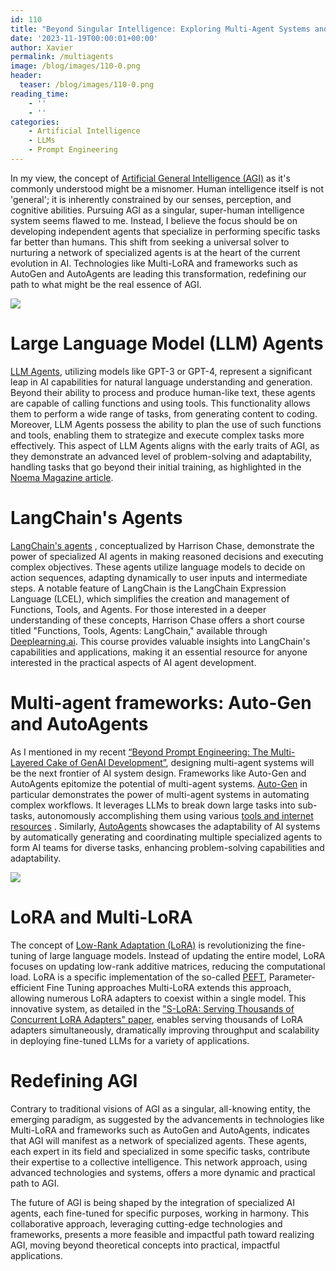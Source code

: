 ```yaml
---
id: 110
title: "Beyond Singular Intelligence: Exploring Multi-Agent Systems and Multi-LoRA in the Quest for AGI"
date: '2023-11-19T00:00:01+00:00'
author: Xavier
permalink: /multiagents
image: /blog/images/110-0.png
header:
  teaser: /blog/images/110-0.png
reading_time:
    - ''
    - ''
categories:
    - Artificial Intelligence
    - LLMs
    - Prompt Engineering
---
```


In my view, the concept of [Artificial General Intelligence (AGI)](https://en.wikipedia.org/wiki/Artificial_general_intelligence) as it's commonly understood might be a misnomer. Human intelligence itself is not 'general'; it is inherently constrained by our senses, perception, and cognitive abilities. Pursuing AGI as a singular, super-human intelligence system seems flawed to me. Instead, I believe the focus should be on developing independent agents that specialize in performing specific tasks far better than humans. This shift from seeking a universal solver to nurturing a network of specialized agents is at the heart of the current evolution in AI. Technologies like Multi-LoRA and frameworks such as AutoGen and AutoAgents are leading this transformation, redefining our path to what might be the real essence of AGI.

<img src="/blog/images/110-0.png">

# Large Language Model (LLM) Agents

[LLM Agents](https://amatriain.net/blog/prompt201#agents), utilizing models like GPT-3 or GPT-4, represent a significant leap in AI capabilities for natural language understanding and generation. Beyond their ability to process and produce human-like text, these agents are capable of calling functions and using tools. This functionality allows them to perform a wide range of tasks, from generating content to coding. Moreover, LLM Agents possess the ability to plan the use of such functions and tools, enabling them to strategize and execute complex tasks more effectively. This aspect of LLM Agents aligns with the early traits of AGI, as they demonstrate an advanced level of problem-solving and adaptability, handling tasks that go beyond their initial training, as highlighted in the [Noema Magazine article​​](https://www.noemamag.com/artificial-general-intelligence-is-already-here/).

# LangChain's Agents

[LangChain's agents]((https://python.langchain.com/docs/modules/agents/)) , conceptualized by Harrison Chase, demonstrate the power of specialized AI agents in making reasoned decisions and executing complex objectives. These agents utilize language models to decide on action sequences, adapting dynamically to user inputs and intermediate steps. A notable feature of LangChain is the LangChain Expression Language (LCEL), which simplifies the creation and management of Functions, Tools, and Agents. For those interested in a deeper understanding of these concepts, Harrison Chase offers a short course titled "Functions, Tools, Agents: LangChain," available through [Deeplearning.ai](https://www.deeplearning.ai/short-courses/functions-tools-agents-langchain/). This course provides valuable insights into LangChain's capabilities and applications, making it an essential resource for anyone interested in the practical aspects of AI agent development​​​​​​​​​​.

# Multi-agent frameworks: Auto-Gen and AutoAgents

As I mentioned in my recent [“Beyond Prompt Engineering: The Multi-Layered Cake of GenAI Development”](https://amatriain.net/blog/multilayer), designing multi-agent systems will be the next frontier of AI system design. Frameworks like Auto-Gen and AutoAgents epitomize the potential of multi-agent systems. 
[Auto-Gen](https://arxiv.org/abs/2308.08155) in particular demonstrates the power of multi-agent systems in automating complex workflows. It leverages LLMs to break down large tasks into sub-tasks, autonomously accomplishing them using various [tools and internet resources](https://en.wikipedia.org/wiki/Auto-GPT#:~:text=Auto,4%20to%20perform%20autonomous%20tasks.%E3%80%9075%E2%80%A0%5B3%5D%E3%80%91) ​​​​. Similarly, [AutoAgents](https://arxiv.org/abs/2309.17288v2) showcases the adaptability of AI systems by automatically generating and coordinating multiple specialized agents to form AI teams for diverse tasks, enhancing problem-solving capabilities and adaptability​​.

<img src="/blog/images/110-1.png">

# LoRA and Multi-LoRA

The concept of [Low-Rank Adaptation (LoRA)](https://arxiv.org/abs/2106.09685) is revolutionizing the fine-tuning of large language models. Instead of updating the entire model, LoRA focuses on updating low-rank additive matrices, reducing the computational load. LoRA is a specific implementation of the so-called [PEFT](https://huggingface.co/docs/peft/index), Parameter-efficient Fine Tuning approaches Multi-LoRA extends this approach, allowing numerous LoRA adapters to coexist within a single model. This innovative system, as detailed in the ["S-LoRA: Serving Thousands of Concurrent LoRA Adapters" paper](https://arxiv.org/abs/2311.03285), enables serving thousands of LoRA adapters simultaneously, dramatically improving throughput and scalability in deploying fine-tuned LLMs for a variety of applications​​.

# Redefining AGI
Contrary to traditional visions of AGI as a singular, all-knowing entity, the emerging paradigm, as suggested by the advancements in technologies like Multi-LoRA and frameworks such as AutoGen and AutoAgents, indicates that AGI will manifest as a network of specialized agents. These agents, each expert in its field and specialized in some specific tasks, contribute their expertise to a collective intelligence. This network approach, using advanced technologies and systems, offers a more dynamic and practical path to AGI.

The future of AGI is being shaped by the integration of specialized AI agents, each fine-tuned for specific purposes, working in harmony. This collaborative approach, leveraging cutting-edge technologies and frameworks, presents a more feasible and impactful path toward realizing AGI, moving beyond theoretical concepts into practical, impactful applications.



